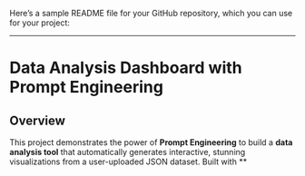 Here’s a sample README file for your GitHub repository, which you can use for your project:

---

# Data Analysis Dashboard with Prompt Engineering

## Overview

This project demonstrates the power of **Prompt Engineering** to build a **data analysis tool** that automatically generates interactive, stunning visualizations from a user-uploaded JSON dataset. Built with **
